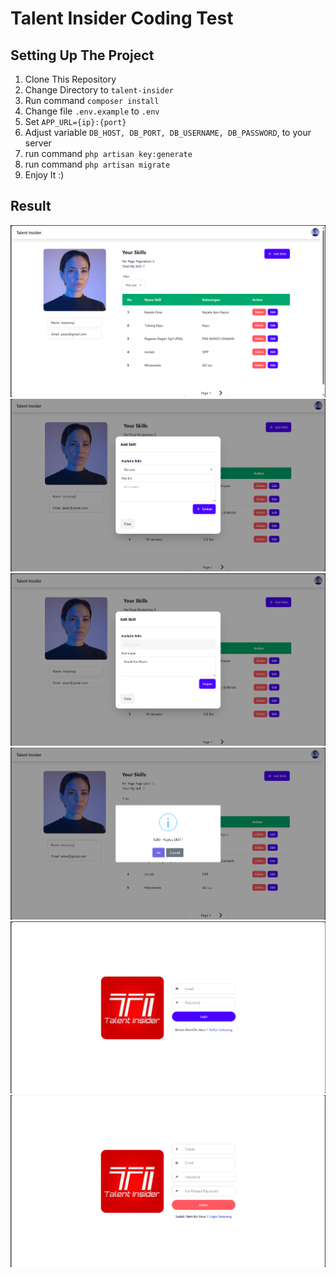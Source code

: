 # Talent Insider Coding Test

## Setting Up The Project
1. Clone This Repository
2. Change Directory to `talent-insider`
3. Run command `composer install`
4. Change file `.env.example` to `.env`
5. Set `APP_URL={ip}:{port}`
6. Adjust variable `DB_HOST, DB_PORT, DB_USERNAME, DB_PASSWORD`, to your server
7. run command `php artisan key:generate`
8. run command `php artisan migrate`
9. Enjoy It :)

## Result 
![Result](https://github.com/Azzarnuji/talent-insider/blob/master/image-1.png)
![Result](https://github.com/Azzarnuji/talent-insider/blob/master/image-2.png)
![Result](https://github.com/Azzarnuji/talent-insider/blob/master/image-3.png)
![Result](https://github.com/Azzarnuji/talent-insider/blob/master/image-4.png)
![Result](https://github.com/Azzarnuji/talent-insider/blob/master/image-5.png)
![Result](https://github.com/Azzarnuji/talent-insider/blob/master/image-6.png)
